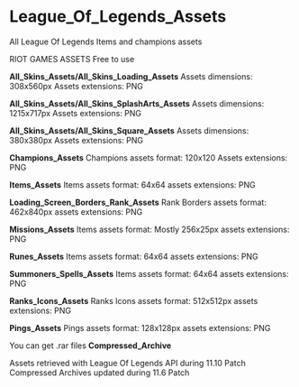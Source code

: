 # League_Of_Legends_Assets
All League Of Legends Items and champions assets

RIOT GAMES ASSETS Free to use

**All_Skins_Assets/All_Skins_Loading_Assets**
Assets dimensions: 308x560px
Assets extensions: PNG

**All_Skins_Assets/All_Skins_SplashArts_Assets**
Assets dimensions: 1215x717px
Assets extensions: PNG

**All_Skins_Assets/All_Skins_Square_Assets**
Assets dimensions: 380x380px
Assets extensions: PNG

**Champions_Assets**
Champions assets format: 120x120
Assets extensions: PNG

**Items_Assets**
Items assets format: 64x64
assets extensions: PNG

**Loading_Screen_Borders_Rank_Assets**
Rank Borders assets format: 462x840px
assets extensions: PNG

**Missions_Assets**
Items assets format: Mostly 256x25px
assets extensions: PNG

**Runes_Assets**
Items assets format: 64x64
assets extensions: PNG

**Summoners_Spells_Assets**
Items assets format: 64x64
assets extensions: PNG

**Ranks_Icons_Assets**
Ranks Icons assets format: 512x512px
assets extensions: PNG

**Pings_Assets**
Pings assets format: 128x128px
assets extensions: PNG


You can get .rar files **Compressed_Archive**

Assets retrieved with League Of Legends API during 11.10 Patch
Compressed Archives updated during 11.6 Patch
